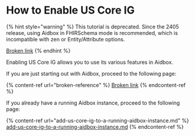 # How to Enable US Core IG

{% hint style="warning" %}
This tutorial is deprecated. Since the 2405 release, using Aidbox in FHIRSchema mode is recommended, which is incompatible with zen or Entity/Attribute options.

[Broken link](broken-reference)
{% endhint %}

Enabling US Core IG allows you to use its various features in Aidbox.

If you are just starting out with Aidbox, proceed to the following page:

{% content-ref url="broken-reference" %}
[Broken link](broken-reference)
{% endcontent-ref %}

If you already have a running Aidbox instance, proceed to the following page:

{% content-ref url="add-us-core-ig-to-a-running-aidbox-instance.md" %}
[add-us-core-ig-to-a-running-aidbox-instance.md](add-us-core-ig-to-a-running-aidbox-instance.md)
{% endcontent-ref %}

